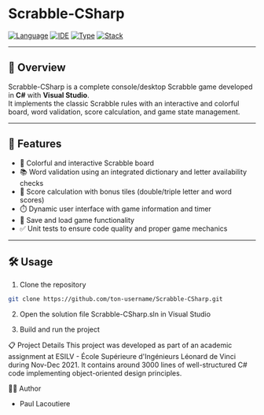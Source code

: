 # Scrabble-CSharp

[![Language](https://img.shields.io/badge/Language-C%23-blue?style=flat-square)](https://docs.microsoft.com/en-us/dotnet/csharp/)
[![IDE](https://img.shields.io/badge/IDE-Visual_Studio-purple?style=flat-square)](https://visualstudio.microsoft.com/)
[![Type](https://img.shields.io/badge/Type-Game-orange?style=flat-square)]()
[![Stack](https://img.shields.io/badge/Tests-C%23·Visual_Studio·Unit_Tests-green?style=flat-square)]()

---

## 🧩 Overview

Scrabble-CSharp is a complete console/desktop Scrabble game developed in **C#** with **Visual Studio**.  
It implements the classic Scrabble rules with an interactive and colorful board, word validation, score calculation, and game state management.

---

## 🚀 Features

- 🎲 Colorful and interactive Scrabble board  
- 📚 Word validation using an integrated dictionary and letter availability checks  
- 🔢 Score calculation with bonus tiles (double/triple letter and word scores)  
- ⏱️ Dynamic user interface with game information and timer  
- 💾 Save and load game functionality  
- ✅ Unit tests to ensure code quality and proper game mechanics  

---

## 🛠 Usage

1. Clone the repository  
 ```bash
 git clone https://github.com/ton-username/Scrabble-CSharp.git
```

2. Open the solution file Scrabble-CSharp.sln in Visual Studio

3. Build and run the project

📋 Project Details
This project was developed as part of an academic assignment at ESILV - École Supérieure d'Ingénieurs Léonard de Vinci during Nov-Dec 2021.
It contains around 3000 lines of well-structured C# code implementing object-oriented design principles.

👨‍💻 Author
- Paul Lacoutiere


